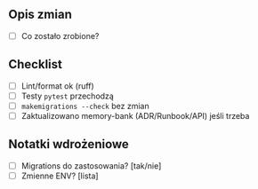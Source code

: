 ## Opis zmian
- [ ] Co zostało zrobione?

## Checklist
- [ ] Lint/format ok (ruff)
- [ ] Testy `pytest` przechodzą
- [ ] `makemigrations --check` bez zmian
- [ ] Zaktualizowano memory-bank (ADR/Runbook/API) jeśli trzeba

## Notatki wdrożeniowe
- [ ] Migrations do zastosowania? [tak/nie]
- [ ] Zmienne ENV? [lista]

